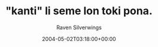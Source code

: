 ---
title: '"kanti" li seme lon toki pona.'
posts: 6
hash: 't201'
author: 'Raven Silverwings'
date: 2004-05-02T03:18:00+00:00
sources:
  - http://forums.tokipona.org/viewtopic.php%3Ft=201.html
---